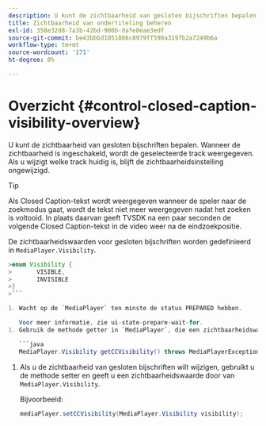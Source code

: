 ```yaml
---
description: U kunt de zichtbaarheid van gesloten bijschriften bepalen. Wanneer de zichtbaarheid is ingeschakeld, wordt de geselecteerde track weergegeven. Als u wijzigt welke track huidig is, blijft de zichtbaarheidsinstelling ongewijzigd.
title: Zichtbaarheid van ondertiteling beheren
exl-id: 358e32d8-7a3b-42bd-900b-dafe8eae3edf
source-git-commit: be43bbbd1051886c8979ff590a3197b2a7249b6a
workflow-type: tm+mt
source-wordcount: '171'
ht-degree: 0%

---
```


# Overzicht {#control-closed-caption-visibility-overview}

U kunt de zichtbaarheid van gesloten bijschriften bepalen. Wanneer de zichtbaarheid is ingeschakeld, wordt de geselecteerde track weergegeven. Als u wijzigt welke track huidig is, blijft de zichtbaarheidsinstelling ongewijzigd.

>[!TIP]
>
>Als Closed Caption-tekst wordt weergegeven wanneer de speler naar de zoekmodus gaat, wordt de tekst niet meer weergegeven nadat het zoeken is voltooid. In plaats daarvan geeft TVSDK na een paar seconden de volgende Closed Caption-tekst in de video weer na de eindzoekpositie.
>
>De zichtbaarheidswaarden voor gesloten bijschriften worden gedefinieerd in `MediaPlayer.Visibility`.
>
>
```java
>enum Visibility {  
>       VISIBLE,  
>       INVISIBLE 
>}
>```

1. Wacht op de `MediaPlayer` ten minste de status PREPARED hebben.

   Voor meer informatie, zie ui-state-prepare-wait-for.
1. Gebruik de methode getter in `MediaPlayer`, die een zichtbaarheidswaarde retourneert.

   ```java
   MediaPlayer.Visibility getCCVisibility() throws MediaPlayerException;
   ```

1. Als u de zichtbaarheid van gesloten bijschriften wilt wijzigen, gebruikt u de methode setter en geeft u een zichtbaarheidswaarde door van `MediaPlayer.Visibility`.

   Bijvoorbeeld:

   ```java
   mediaPlayer.setCCVisibility(MediaPlayer.Visibility visibility);
   ```
